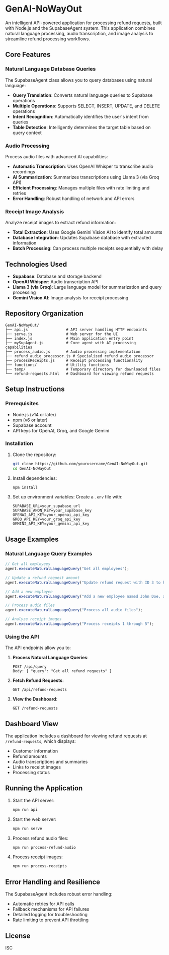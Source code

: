 # GenAI-NoWayOut

An intelligent API-powered application for processing refund requests, built with Node.js and the SupabaseAgent system. This application combines natural language processing, audio transcription, and image analysis to streamline refund processing workflows.

## Core Features

### Natural Language Database Queries
The SupabaseAgent class allows you to query databases using natural language:

- **Query Translation**: Converts natural language queries to Supabase operations
- **Multiple Operations**: Supports SELECT, INSERT, UPDATE, and DELETE operations
- **Intent Recognition**: Automatically identifies the user's intent from queries
- **Table Detection**: Intelligently determines the target table based on query context

### Audio Processing
Process audio files with advanced AI capabilities:

- **Automatic Transcription**: Uses OpenAI Whisper to transcribe audio recordings
- **AI Summarization**: Summarizes transcriptions using Llama 3 (via Groq API)
- **Efficient Processing**: Manages multiple files with rate limiting and retries
- **Error Handling**: Robust handling of network and API errors

### Receipt Image Analysis
Analyze receipt images to extract refund information:

- **Total Extraction**: Uses Google Gemini Vision AI to identify total amounts
- **Database Integration**: Updates Supabase database with extracted information
- **Batch Processing**: Can process multiple receipts sequentially with delay

## Technologies Used

- **Supabase**: Database and storage backend
- **OpenAI Whisper**: Audio transcription API
- **Llama 3 (via Groq)**: Large language model for summarization and query processing
- **Gemini Vision AI**: Image analysis for receipt processing

## Repository Organization

```
GenAI-NoWayOut/
├── api.js                 # API server handling HTTP endpoints
├── serve.js               # Web server for the UI 
├── index.js               # Main application entry point
├── mySupAgent.js          # Core agent with AI processing capabilities
├── process_audio.js       # Audio processing implementation
├── refund_audio_processor.js # Specialized refund audio processor
├── processReceipts.js     # Receipt processing functionality
├── functions/             # Utility functions
├── temp/                  # Temporary directory for downloaded files
└── refund-requests.html   # Dashboard for viewing refund requests
```

## Setup Instructions

### Prerequisites

- Node.js (v14 or later)
- npm (v6 or later)
- Supabase account
- API keys for OpenAI, Groq, and Google Gemini

### Installation

1. Clone the repository:
   ```bash
   git clone https://github.com/yourusername/GenAI-NoWayOut.git
   cd GenAI-NoWayOut
   ```

2. Install dependencies:
   ```bash
   npm install
   ```

3. Set up environment variables:
   Create a `.env` file with:
   ```
   SUPABASE_URL=your_supabase_url
   SUPABASE_ANON_KEY=your_supabase_key
   OPENAI_API_KEY=your_openai_api_key
   GROQ_API_KEY=your_groq_api_key
   GEMINI_API_KEY=your_gemini_api_key
   ```

## Usage Examples

### Natural Language Query Examples

```javascript
// Get all employees
agent.executeNaturalLanguageQuery("Get all employees");

// Update a refund request amount
agent.executeNaturalLanguageQuery("Update refund request with ID 3 to have amount 125.75");

// Add a new employee
agent.executeNaturalLanguageQuery("Add a new employee named John Doe, age 30, salary 50000");

// Process audio files
agent.executeNaturalLanguageQuery("Process all audio files");

// Analyze receipt images
agent.executeNaturalLanguageQuery("Process receipts 1 through 5");
```

### Using the API

The API endpoints allow you to:

1. **Process Natural Language Queries**:
   ```
   POST /api/query
   Body: { "query": "Get all refund requests" }
   ```

2. **Fetch Refund Requests**:
   ```
   GET /api/refund-requests
   ```

3. **View the Dashboard**:
   ```
   GET /refund-requests
   ```

## Dashboard View

The application includes a dashboard for viewing refund requests at `/refund-requests`, which displays:

- Customer information
- Refund amounts
- Audio transcriptions and summaries
- Links to receipt images
- Processing status

## Running the Application

1. Start the API server:
   ```bash
   npm run api
   ```

2. Start the web server:
   ```bash
   npm run serve
   ```

3. Process refund audio files:
   ```bash
   npm run process-refund-audio
   ```

4. Process receipt images:
   ```bash
   npm run process-receipts
   ```

## Error Handling and Resilience

The SupabaseAgent includes robust error handling:

- Automatic retries for API calls
- Fallback mechanisms for API failures
- Detailed logging for troubleshooting
- Rate limiting to prevent API throttling

## License

ISC 